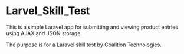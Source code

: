 # Larvel_Skill_Test

This is a simple Laravel app for submitting and viewing product entries using AJAX and JSON storage.

The purpose is for a Laravel skill test by Coalition Technologies. 

